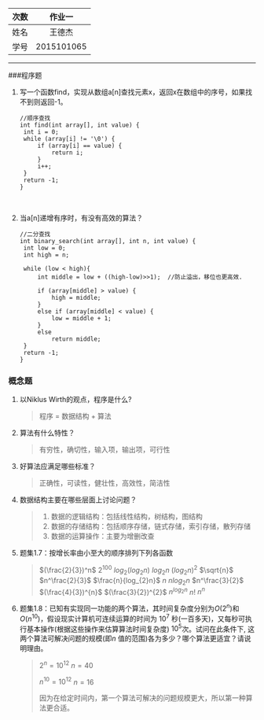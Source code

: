 |  次数  |    作业一     |
| :--: | :--------: |
|  姓名  |    王德杰     |
|  学号  | 2015101065 |

----

###程序题
1. 写一个函数find，实现从数组a[n]查找元素x，返回x在数组中的序号，如果找不到则返回-1。

   ```
   //顺序查找
   int find(int array[], int value) {
   	int i = 0;
   	while (array[i] != '\0') {
   		if (array[i] == value) {
   			return i;
   		}
   		i++;
   	}
   	return -1;
   }
   ```

   ​

2. 当a[n]递增有序时，有没有高效的算法？

   ```
   //二分查找
   int binary_search(int array[], int n, int value) {  
   	int low = 0;  
   	int high = n;  
   	
   	while (low < high){   
   		int middle = low + ((high-low)>>1);  //防止溢出，移位也更高效. 
     
   		if (array[middle] > value) {  
   			high = middle; 
   		}   
   		else if (array[middle] < value) {  
   			low = middle + 1;  
   		}  
   		else  
   			return middle;
   	}  
   	return -1;  
   }
   ```





### 概念题

1. 以Niklus Wirth的观点，程序是什么? 

   > 程序 = 数据结构 + 算法

2. 算法有什么特性？

   > 有穷性，确切性，输入项，输出项，可行性

3. 好算法应满足哪些标准？

   > 正确性，可读性，健壮性，高效性，简洁性

4. 数据结构主要在哪些层面上讨论问题？

   > 1. 数据的逻辑结构：包括线性结构，树结构，图结构
   > 2. 数据的存储结构：包括顺序存储，链式存储，索引存储，散列存储
   > 3. 数据的运算操作：主要为增删改查

5. 题集1.7：按增长率由小至大的顺序排列下列各函数

   > $(\frac{2}{3})^n$  	 	 $2^{100}$   	 $log_{2}(log_{2}n)$ 		   $log_{2}n$ 		$(log_{2}n)^{2}$	 	$\sqrt{n}$ 	   	  $n^\frac{2}{3}$   		$\frac{n}{log_{2}n}$ 		$n$   			$nlog_{2}n$ 		 $n^\frac{3}{2}$   		$(\frac{4}{3})^{n}$	  $(\frac{3}{2})^{2}$   		 $n^{log_{2}n}$ 		$n!$			$n^{n}$  

6. 题集1.8：已知有实现同一功能的两个算法，其时间复杂度分别为$O(2^n)$和 $O(n^{10})$，假设现实计算机可连续运算的时间为 $10^7$ 秒(一百多天)，又每秒可执行基本操作(根据这些操作来估算算法时间复杂度) $10^5$次。试问在此条件下, 这两个算法可解决问题的规模(即$n$ 值的范围)各为多少？哪个算法更适宜？请说明理由。

   > $2^n = 10^{12}$       	$n = 40$
   >
   > $n^{10} = 10^{12}$  		$n = 16$
   >
   > 因为在给定时间内，第一个算法可解决的问题规模更大，所以第一种算法更合适。 




